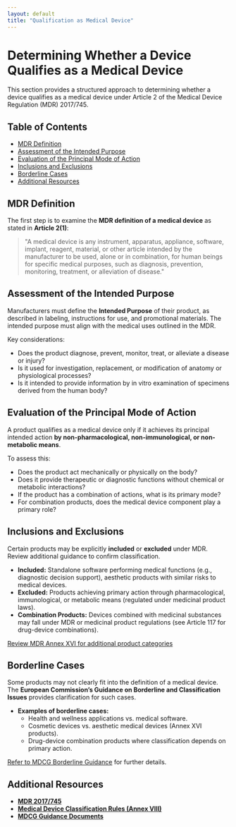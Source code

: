 ```yaml
---
layout: default
title: "Qualification as Medical Device"
---
```


# Determining Whether a Device Qualifies as a Medical Device
This section provides a structured approach to determining whether a device qualifies as a medical device under Article 2 of the Medical Device Regulation (MDR) 2017/745.

## Table of Contents
- [MDR Definition](#mdr-definition)
- [Assessment of the Intended Purpose](#assessment-of-the-intended-purpose)
- [Evaluation of the Principal Mode of Action](#evaluation-of-the-principal-mode-of-action)
- [Inclusions and Exclusions](#inclusions-and-exclusions)
- [Borderline Cases](#borderline-cases)
- [Additional Resources](#additional-resources)

## MDR Definition
The first step is to examine the **MDR definition of a medical device** as stated in **Article 2(1)**:

> "A medical device is any instrument, apparatus, appliance, software, implant, reagent, material, or other article intended by the manufacturer to be used, alone or in combination, for human beings for specific medical purposes, such as diagnosis, prevention, monitoring, treatment, or alleviation of disease."

## Assessment of the Intended Purpose
Manufacturers must define the **Intended Purpose** of their product, as described in labeling, instructions for use, and promotional materials. The intended purpose must align with the medical uses outlined in the MDR.

Key considerations:
- Does the product diagnose, prevent, monitor, treat, or alleviate a disease or injury?
- Is it used for investigation, replacement, or modification of anatomy or physiological processes?
- Is it intended to provide information by in vitro examination of specimens derived from the human body?

## Evaluation of the Principal Mode of Action
A product qualifies as a medical device only if it achieves its principal intended action **by non-pharmacological, non-immunological, or non-metabolic means**.

To assess this:
- Does the product act mechanically or physically on the body?
- Does it provide therapeutic or diagnostic functions without chemical or metabolic interactions?
- If the product has a combination of actions, what is its primary mode?
- For combination products, does the medical device component play a primary role?

## Inclusions and Exclusions
Certain products may be explicitly **included** or **excluded** under MDR. Review additional guidance to confirm classification.

- **Included:** Standalone software performing medical functions (e.g., diagnostic decision support), aesthetic products with similar risks to medical devices.
- **Excluded:** Products achieving primary action through pharmacological, immunological, or metabolic means (regulated under medicinal product laws).
- **Combination Products:** Devices combined with medicinal substances may fall under MDR or medicinal product regulations (see Article 117 for drug-device combinations).

[Review MDR Annex XVI for additional product categories](https://eur-lex.europa.eu/legal-content/EN/TXT/HTML/?uri=CELEX:32017R0745#anx_XVI)

## Borderline Cases
Some products may not clearly fit into the definition of a medical device. The **European Commission’s Guidance on Borderline and Classification Issues** provides clarification for such cases.

- **Examples of borderline cases:**
  - Health and wellness applications vs. medical software.
  - Cosmetic devices vs. aesthetic medical devices (Annex XVI products).
  - Drug-device combination products where classification depends on primary action.

[Refer to MDCG Borderline Guidance](https://ec.europa.eu/health/md_sector/new_regulations/guidance_en) for further details.

## Additional Resources
- **[MDR 2017/745](https://eur-lex.europa.eu/legal-content/EN/TXT/HTML/?uri=CELEX:32017R0745)**
- **[Medical Device Classification Rules (Annex VIII)](https://eur-lex.europa.eu/legal-content/EN/TXT/HTML/?uri=CELEX:32017R0745#anx_VIII)**
- **[MDCG Guidance Documents](https://ec.europa.eu/health/md_sector/new_regulations/guidance_en)**
